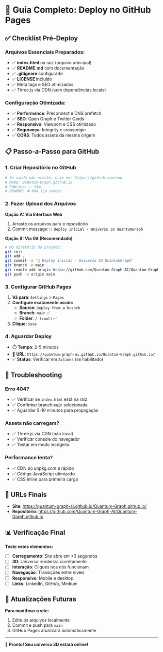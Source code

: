 # 🚀 Guia Completo: Deploy no GitHub Pages

## ✅ Checklist Pré-Deploy

### **Arquivos Essenciais Preparados:**
- ✅ **index.html** na raiz (arquivo principal)
- ✅ **README.md** com documentação
- ✅ **.gitignore** configurado
- ✅ **LICENSE** incluído
- ✅ Meta tags e SEO otimizados
- ✅ Three.js via CDN (sem dependências locais)

### **Configuração Otimizada:**
- ✅ **Performance**: Preconnect e DNS prefetch
- ✅ **SEO**: Open Graph e Twitter Cards  
- ✅ **Responsivo**: Viewport e CSS otimizado
- ✅ **Segurança**: Integrity e crossorigin
- ✅ **CORS**: Todos assets da mesma origem

## 📋 Passo-a-Passo para GitHub

### **1. Criar Repositório no GitHub**
```bash
# Se ainda não existe, crie em: https://github.com/new
# Nome: Quantum-Graph.github.io
# Público: ✅ Sim
# README: ❌ Não (já temos)
```

### **2. Fazer Upload dos Arquivos**

**Opção A: Via Interface Web**
1. Arraste os arquivos para o repositório
2. Commit message: `🚀 Deploy inicial - Universo 3D QuantumGraph`

**Opção B: Via Git (Recomendado)**
```bash
# No diretório do projeto:
git init
git add .
git commit -m "🚀 Deploy inicial - Universo 3D QuantumGraph"
git branch -M main
git remote add origin https://github.com/Quantum-Graph-AI/Quantum-Graph.github.io.git
git push -u origin main
```

### **3. Configurar GitHub Pages** 
1. **Vá para**: `Settings` > `Pages`
2. **Configure exatamente assim:**
   - **Source**: `Deploy from a branch`
   - **Branch**: `main` ✅
   - **Folder**: `/ (root)` ✅
3. **Clique**: `Save`

### **4. Aguardar Deploy**
- ⏱️ **Tempo**: 2-5 minutos
- 📍 **URL**: `https://quantum-graph-ai.github.io/Quantum-Graph.github.io/`
- ✅ **Status**: Verificar em `Actions` (se habilitado)

## 🔧 Troubleshooting

### **Erro 404?**
- ✅ Verificar se `index.html` está na raiz
- ✅ Confirmar branch `main` selecionada  
- ✅ Aguardar 5-10 minutos para propagação

### **Assets não carregam?**
- ✅ Three.js via CDN (não local)
- ✅ Verificar console do navegador
- ✅ Testar em modo incógnito

### **Performance lenta?**
- ✅ CDN do unpkg.com é rápido
- ✅ Código JavaScript otimizado
- ✅ CSS inline para primeira carga

## 🎯 URLs Finais

- **Site**: https://quantum-graph-ai.github.io/Quantum-Graph.github.io/
- **Repositório**: https://github.com/Quantum-Graph-AI/Quantum-Graph.github.io

## 📊 Verificação Final

**Teste estes elementos:**
- [ ] **Carregamento**: Site abre em <3 segundos
- [ ] **3D**: Universo renderiza corretamente  
- [ ] **Interação**: Cliques nos nós funcionam
- [ ] **Navegação**: Transições entre níveis
- [ ] **Responsivo**: Mobile e desktop
- [ ] **Links**: LinkedIn, GitHub, Medium

## 🔄 Atualizações Futuras

**Para modificar o site:**
1. Edite os arquivos localmente
2. Commit e push para `main`
3. GitHub Pages atualizará automaticamente

---

**🎉 Pronto! Seu universo 3D estará online!**

